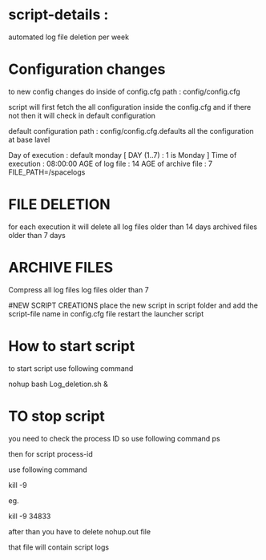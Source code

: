 # script-details :
automated log file deletion per week

# Configuration changes
to new config changes do inside of config.cfg
path : config/config.cfg

script will first fetch the all configuration inside the config.cfg
and if there not then it will check in default configuration 

default  configuration 
path : config/config.cfg.defaults 
all the configuration at base lavel

Day of execution : default monday [ DAY (1..7) : 1 is Monday ]
Time of execution : 08:00:00
AGE of log file : 14 
AGE of archive file : 7 
FILE_PATH=/spacelogs





# FILE DELETION 
for each execution it will delete all
log files older than 14 days
archived files older than 7 days

# ARCHIVE FILES 
Compress all log files
log files older than 7


#NEW SCRIPT CREATIONS 
place the new script in script folder
and add the script-file name in config.cfg file
restart the launcher script


# How to start script
to start script use following command

nohup bash Log_deletion.sh &

# TO stop script
you need to check the process ID
so
 use following command
 ps

then for 
   script process-id

use following command

kill -9 <process-id>

eg.

kill -9 34833

after than you have to delete
nohup.out file 

that file will contain script logs








